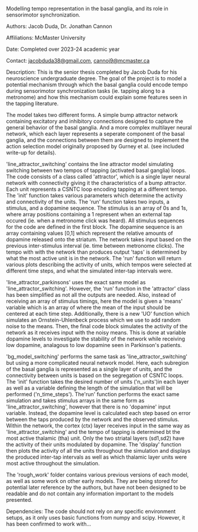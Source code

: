 Modelling tempo representation in the basal ganglia, and its role in sensorimotor synchronization.

Authors: Jacob Duda, Dr. Jonathan Cannon

Affiliations: McMaster University

Date: Completed over 2023-24 academic year

Contact: jacobduda38@gmail.com, cannoj9@mcmaster.ca

Description: This is the senior thesis completed by Jacob Duda for his neuroscience undergraduate degree. The goal of the project is to model a potential mechanism through which the basal ganglia could encode tempo during sensorimotor synchronization tasks (ie. tapping along to a metronome) and how this mechanism could explain some features seen in the tapping literature. 

The model takes two different forms. A simple bump attractor network containing excitatory and inhibitory connections designed to capture the general behavior of the basal ganglia. And a more complex multilayer neural network, which each layer represents a seperate component of the basal ganglia, and the connections between them are designed to implement the action selection model originally proposed by Gurney et al. (see included write-up for details).

'line_attractor_switching' contains the line attractor model simulating switching between two tempos of tapping (activated basal ganglia) loops. The code consists of a class called 'attractor', which is a single layer neural network with connectivity giving it the characteristics of a bump attractor. Each unit represents a CSNTC loop encoding tapping at a different tempo. The 'init' function takes various parameters which determine the activity and connectivity of the units. The 'run' function takes two inputs, a stimulus, and a dopamine sequence. The stimulus is an array of 0s and 1s, where array positions containing a 1 represent when an external tap occured (ie. when a metronome click was heard). All stimulus sequences for the code are defined in the first block. The dopamine sequence is an array containing values [0,1] which represent the relative amounts of dopamine released onto the striatum. The network takes input based on the previous inter-stimulus interval (ie. time between metronome clicks). The tempo with with the network than produces output 'taps' is determined by what the most active unit is in the network. The 'run' function will return various plots describing the activity of units, which tempos were selected at different time steps, and what the simulated inter-tap intervals were. 

'line_attractor_parkinsons' uses the exact same model as 'line_attractor_switching'. However, the 'run' function in the 'attractor' class has been simplified as not all the outputs are needed. Also, instead of receiving an array of stimulus timings, here the model is given a 'means' variable which is an array of where the mean of the input should be centered at each time step. Additionally, there is a new 'UO' function which simulates an Ornstein-Uhlenbeck process which we use to add random noise to the means. Then, the final code block simulates the activity of the network as it receives input with the noisy means. This is done at variable dopamine levels to investigate the stability of the network while receiving low dopamine, analagous to low dopamine seen in Parkinson's patients. 

'bg_model_switching' performs the same task as 'line_attractor_switching' but using a more complicated neural network model. Here, each subregion of the basal ganglia is represented as a single layer of units, and the connectivity between units is based on the segregation of CSNTC loops. The 'init' function takes the desired number of units ('n_units')in each layer as well as a variable defining the length of the simulation that will be performed ('n_time_steps'). The'run' function performs the exact same simulation and takes stimulus arrays in the same form as 'line_attractor_switching', however that there is no 'dopamine' input variable. Instead, the dopamine level is calculated each step based on error between the taps produced by the network and the observed stimulus. Within the network, the cortex (ctx) layer receives input in the same way as 'line_attractor_switching' and the tempo of tapping is determined bt the most active thalamic (tha) unit. Only the two striatal layers (sd1,sd2) have the activity of their units modulated by dopamine. The 'display' function then plots the activity of all the units throughout the simulation and displays the produced inter-tap intervals as well as which thalamic layer units were most active throughout the simulation. 

The 'rough_work' folder contains various previous versions of each model, as well as some work on other early models. They are being stored for potential later reference by the authors, but have not been designed to be readable and do not contain any information important to the models presented.

Dependencies: The code should not rely on any specific environment setups, as it only uses basic functions from numpy and scipy. However, it has been confirmed to work with...